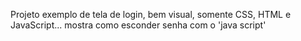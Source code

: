 Projeto exemplo de tela de login, bem visual, 
somente CSS, HTML e JavaScript...
mostra como esconder senha com o 'java script'

